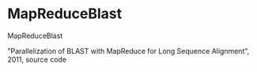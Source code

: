 MapReduceBlast
==============

MapReduceBlast

"Parallelization of BLAST with MapReduce for Long Sequence Alignment", 2011, source code
